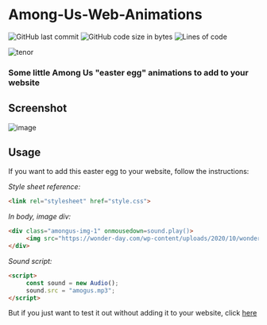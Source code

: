 # Among-Us-Web-Animations

![GitHub last commit](https://img.shields.io/github/last-commit/alexandreaero/Among-Us-Web-Animations)
![GitHub code size in bytes](https://img.shields.io/github/languages/code-size/alexandreaero/Among-Us-Web-Animations)
![Lines of code](https://img.shields.io/tokei/lines/github/alexandreaero/Among-Us-Web-Animations)

![tenor](https://user-images.githubusercontent.com/66020831/114184307-fa3c1700-9944-11eb-9d0f-2dfa4d5317df.gif)

### Some little Among Us "easter egg" animations to add to your website

## Screenshot 
![image](https://user-images.githubusercontent.com/66020831/113479556-1563de00-9490-11eb-92fe-ac680ecac059.png)

## Usage
If you want to add this easter egg to your website, follow the instructions:

*Style sheet reference:*
```html
<link rel="stylesheet" href="style.css">
```  

*In body, image div:*  
```html
<div class="amongus-img-1" onmousedown=sound.play()>
     <img src="https://wonder-day.com/wp-content/uploads/2020/10/wonder-day-among-us-21.png" width="250" height="250"> 
</div>
```        

*Sound script:*
```html
<script>
     const sound = new Audio();
     sound.src = "amogus.mp3";
</script>
```

But if you just want to test it out without adding it to your website, click [here](https://amogus.tiiny.site/)
